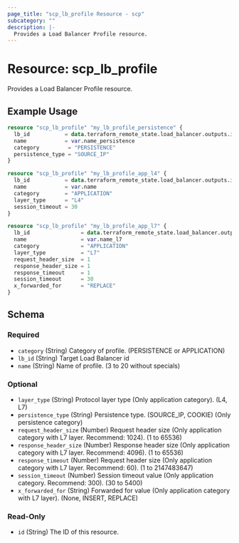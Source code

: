 ```yaml
---
page_title: "scp_lb_profile Resource - scp"
subcategory: ""
description: |-
  Provides a Load Balancer Profile resource.
---
```


# Resource: scp_lb_profile

Provides a Load Balancer Profile resource.


## Example Usage

```terraform
resource "scp_lb_profile" "my_lb_profile_persistence" {
  lb_id           = data.terraform_remote_state.load_balancer.outputs.id
  name            = var.name_persistence
  category         = "PERSISTENCE"
  persistence_type = "SOURCE_IP"
}

resource "scp_lb_profile" "my_lb_profile_app_l4" {
  lb_id           = data.terraform_remote_state.load_balancer.outputs.id
  name            = var.name
  category        = "APPLICATION"
  layer_type      = "L4"
  session_timeout = 30
}

resource "scp_lb_profile" "my_lb_profile_app_l7" {
  lb_id                = data.terraform_remote_state.load_balancer.outputs.id
  name                 = var.name_l7
  category             = "APPLICATION"
  layer_type           = "L7"
  request_header_size  = 1
  response_header_size = 1
  response_timeout     = 1
  session_timeout      = 30
  x_forwarded_for      = "REPLACE"
}
```

<!-- schema generated by tfplugindocs -->
## Schema

### Required

- `category` (String) Category of profile. (PERSISTENCE or APPLICATION)
- `lb_id` (String) Target Load Balancer id
- `name` (String) Name of profile. (3 to 20 without specials)

### Optional

- `layer_type` (String) Protocol layer type (Only application category). (L4, L7)
- `persistence_type` (String) Persistence type. (SOURCE_IP, COOKIE) (Only persistence category)
- `request_header_size` (Number) Request header size (Only application category with L7 layer. Recommend: 1024). (1 to 65536)
- `response_header_size` (Number) Response header size (Only application category with L7 layer. Recommend: 4096). (1 to 65536)
- `response_timeout` (Number) Request header size (Only application category with L7 layer. Recommend: 60). (1 to 2147483647)
- `session_timeout` (Number) Session timeout value (Only application category. Recommend: 300). (30 to 5400)
- `x_forwarded_for` (String) Forwarded for value (Only application category with L7 layer). (None, INSERT, REPLACE)

### Read-Only

- `id` (String) The ID of this resource.
